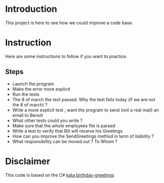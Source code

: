 
# Introduction
This project is here to see how we could improve a code base.

# Instruction 
Here are some instructions to follow if you want to practice.

## Steps
- Launch the program
- Make the error more explicit
- Run the tests
- The 8 of march the test passed. Why the test fails today (if we are not the 8 of march) ?
- Write a more explicit test ; want the program to send (not a real mail) an email to Benoit
- What other tests could you write ?
- Make sure that the whole employees file is parsed
- Write a test to verify that Bill will receive his Greetings
- How can you improve the SendGreetings method in term of lisibility ?
- What responsibility can be moved out ? To Whom ?


# Disclaimer
This code is based on the C# [kata birthday-greetings](https://github.com/artisan-developpeur/birthday-greeting)

